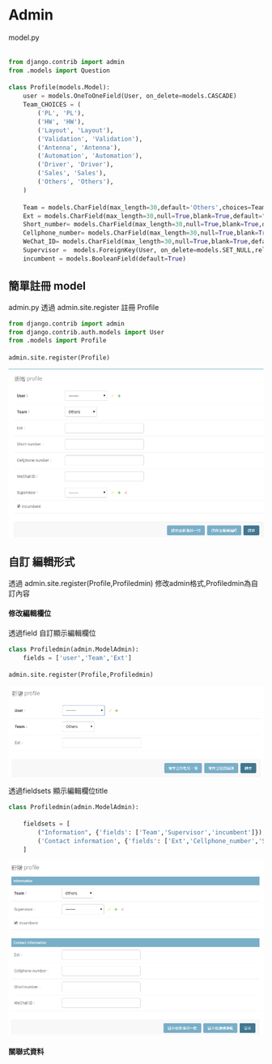 # Admin



model.py
```python 

from django.contrib import admin
from .models import Question

class Profile(models.Model):
    user = models.OneToOneField(User, on_delete=models.CASCADE)
    Team_CHOICES = (
        ('PL', 'PL'),       
		('HW', 'HW'), 
		('Layout', 'Layout'), 
		('Validation', 'Validation'),
        ('Antenna', 'Antenna'),
		('Automation', 'Automation'), 
        ('Driver', 'Driver'), 
        ('Sales', 'Sales'), 
		('Others', 'Others'),  			
	) 	
	
    Team = models.CharField(max_length=30,default='Others',choices=Team_CHOICES)
    Ext = models.CharField(max_length=30,null=True,blank=True,default="")	
    Short_number= models.CharField(max_length=30,null=True,blank=True,default="")	
    Cellphone_number= models.CharField(max_length=30,null=True,blank=True,default="")
    WeChat_ID= models.CharField(max_length=30,null=True,blank=True,default="")	
    Supervisor =  models.ForeignKey(User, on_delete=models.SET_NULL,related_name="+",null=True,blank=True)   
    incumbent = models.BooleanField(default=True)
```


## 簡單註冊 model
admin.py 透過 admin.site.register 註冊 Profile


```python 
from django.contrib import admin
from django.contrib.auth.models import User
from .models import Profile

admin.site.register(Profile)

```

<img src="admin_1.png" alt="Smiley face">



## 自訂 編輯形式
透過 admin.site.register(Profile,Profiledmin) 修改admin格式,Profiledmin為自訂內容


#### 修改編輯欄位
透過field 自訂顯示編輯欄位
```python 
class Profiledmin(admin.ModelAdmin):    
    fields = ['user','Team','Ext']

admin.site.register(Profile,Profiledmin)
```

<img src="admin_2.png" alt="Smiley face">

透過fieldsets 顯示編輯欄位title

```python 
class Profiledmin(admin.ModelAdmin):   
    
    fieldsets = [
        ("Information", {'fields': ['Team','Supervisor','incumbent']}),
        ('Contact information', {'fields': ['Ext','Cellphone_number','Short_number','WeChat_ID']}),
    ]

```
<img src="admin_3.png" alt="Smiley face">


#### 關聯式資料









